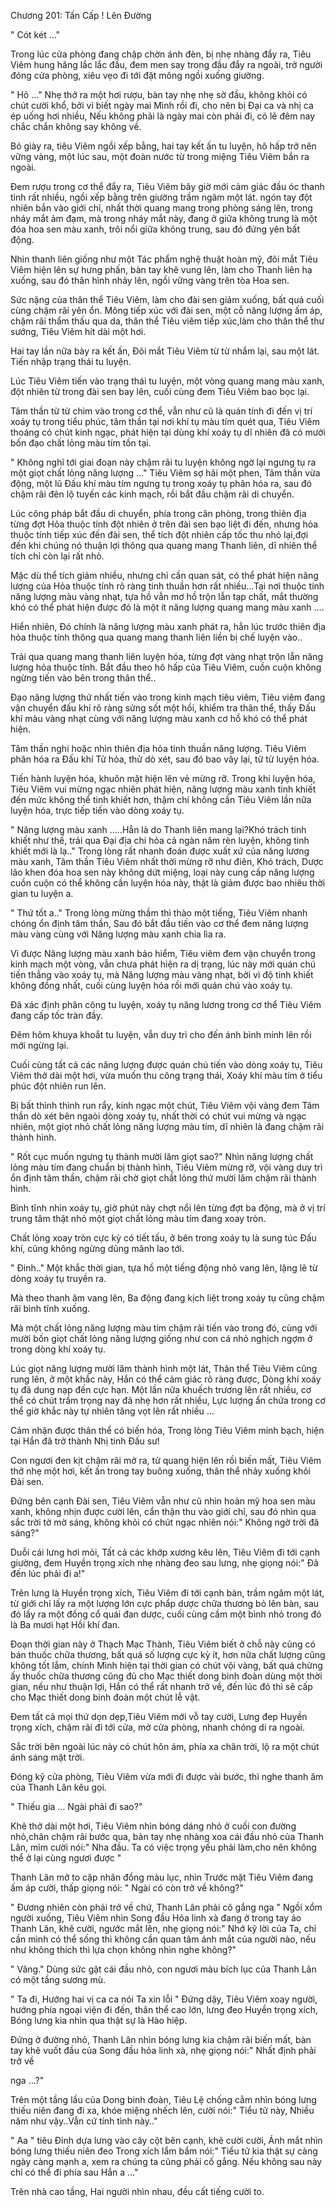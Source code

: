 




Chương 201: Tấn Cấp ! Lên Đường


" Cót két …"

Trong lúc cửa phòng đang chập chờn ánh đèn, bị nhẹ nhàng đẩy ra, Tiêu Viêm hung hăng lắc lắc đầu, đem men say trong đầu đẩy ra ngoài, trở người đóng cửa phòng, xiêu vẹo đi tới đặt mông ngồi xuống giường.

" Hô …" Nhẹ thở ra một hơi rượu, bàn tay nhẹ nhẹ sờ đầu, không khỏi có chút cười khổ, bởi vì biết ngày mai Mình rồi đi, cho nên bị Đại ca và nhị ca ép uống hơi nhiều, Nếu không phải là ngày mai còn phải đi, có lẽ đêm nay chắc chắn không say không về.

Bỏ giày ra, tiêu Viêm ngồi xếp bằng, hai tay kết ấn tu luyện, hô hấp trở nên vững vàng, một lúc sau, một đoàn nước từ trong miệng Tiêu Viêm bắn ra ngoài.

Đem rượu trong cơ thể đẩy ra, Tiêu Viêm bây giờ mới cảm giác đầu óc thanh tỉnh rất nhiều, ngồi xếp bằng trên giường trầm ngâm một lát. ngón tay đột nhiên bắn vào giới chỉ, nhất thời quang mang trong phòng sáng lên, trong nháy mắt ảm đạm, mà trong nháy mắt này, đang ở giữa không trung là một đóa hoa sen màu xanh, trôi nổi giữa không trung, sau đó đứng yên bất động.

Nhìn thanh liên giống như một Tác phẩm nghệ thuật hoàn mỹ, đôi mắt Tiêu Viêm hiện lên sự hưng phấn, bàn tay khẽ vung lên, làm cho Thanh liên hạ xuống, sau đó thân hình nhảy lên, ngồi vững vàng trên tòa Hoa sen.

Sức nặng của thân thể Tiêu Viêm, làm cho đài sen giảm xuống, bất quá cuối cùng chậm rãi yên ổn. Mông tiếp xúc với đài sen, một cỗ năng lượng ấm áp, chậm rãi thẩm thấu qua da, thân thể Tiêu viêm tiếp xúc,làm cho thân thể thư sướng, Tiêu Viêm hít dài một hơi.

Hai tay lần nữa bày ra kết ấn, Đôi mắt Tiêu Viêm từ từ nhắm lại, sau một lát. Tiến nhập trạng thái tu luyện.

Lúc Tiêu Viêm tiến vào trạng thái tu luyện, một vòng quang mang màu xanh, đột nhiên từ trong đài sen bay lên, cuối cùng đem Tiêu Viêm bao bọc lại.

Tâm thần từ từ chìm vào trong cơ thể, vẫn như cũ là quán tính đi đến vị trí xoáy tụ trong tiểu phúc, tâm thần tại nơi khí tụ màu tím quét qua, Tiêu Viêm thoáng có chút kinh ngạc, phát hiện tại dùng khí xoáy tụ dĩ nhiên đã có mười bốn đạo chất lỏng màu tím tồn tại.

" Không nghĩ tới giai đoạn này chậm rãi tu luyện không ngờ lại ngưng tụ ra một giọt chất lỏng năng lượng …" Tiêu Viêm sợ hãi một phen, Tâm thần vừa động, một lũ Đấu khí màu tím ngưng tụ trong xoáy tụ phân hóa ra, sau đó chậm rãi đên lộ tuyến các kinh mạch, rồi bắt đầu chậm rãi di chuyển.

Lúc công pháp bắt đầu di chuyển, phía trong căn phòng, trong thiên địa từng đợt Hỏa thuộc tính đột nhiên ở trên đài sen bạo liệt đi đến, nhưng hỏa thuộc tính tiếp xúc đến đài sen, thể tích đột nhiên cấp tốc thu nhỏ lại,đợi đến khi chúng nó thuận lợi thông qua quang mang Thanh liên, dĩ nhiên thể tích chỉ còn lại rất nhỏ.

Mặc dù thể tích giảm nhiều, nhưng chỉ cần quan sát, có thể phát hiện năng lượng của Hỏa thuộc tính rõ ràng tinh thuần hơn rất nhiều...Tại nơi thuộc tính năng lượng màu vàng nhạt, tựa hồ vẫn mơ hồ trộn lẫn tạp chất, mắt thường khó có thể phát hiện được đó là một ít năng lượng quang mang màu xanh ….

Hiển nhiên, Đó chính là năng lượng màu xanh phát ra, hẳn lúc trước thiên địa hỏa thuộc tính thông qua quang mang thanh liên liền bị chế luyện vào..

Trải qua quang mang thanh liên luyện hóa, từng đợt vàng nhạt trộn lẫn năng lượng hỏa thuộc tính. Bắt đầu theo hô hấp của Tiêu Viêm, cuồn cuộn không ngừng tiến vào bên trong thân thể..

Đạo năng lượng thứ nhất tiến vào trong kinh mạch tiêu viêm, Tiêu viêm đang vận chuyển đấu khí rõ ràng sửng sốt một hồi, khiểm tra thân thể, thấy Đấu khí màu vàng nhạt cùng với năng lượng màu xanh cơ hồ khó có thể phát hiện.

Tâm thần nghi hoặc nhìn thiên địa hỏa tinh thuần năng lượng. Tiêu Viêm phân hóa ra Đấu khí Tử hỏa, thử dò xét, sau đó bao vây lại, từ từ luyện hóa.

Tiến hành luyện hóa, khuôn mặt hiện lên vẻ mừng rỡ. Trong khi luyện hóa, Tiêu Viêm vui mừng ngạc nhiên phát hiện, năng lượng màu xanh tinh khiết đến mức không thể tinh khiết hơn, thậm chí không cần Tiêu Viêm lần nữa luyện hóa, trực tiếp tiến vào dòng xoáy tụ.

" Năng lượng màu xanh …..Hẳn là do Thanh liên mang lại?Khó trách tinh khiết như thế, trải qua Đại địa chi hỏa cả ngàn năm rèn luyện, không tinh khiết mới là lạ.." Trong lòng rất nhanh đoán được xuất xứ của năng lương màu xanh, Tâm thần Tiêu Viêm nhất thời mừng rỡ như điên, Khó trách, Dược lão khen đóa hoa sen này không dứt miệng, loại này cung cấp năng lượng cuồn cuộn có thể không cần luyện hóa này, thật là giảm được bao nhiêu thời gian tu luyện a.

" Thứ tốt a.." Trong lòng mừng thầm thì thào một tiếng, Tiêu Viêm nhanh chóng ổn định tâm thần, Sau đó bắt đầu tiến vào cơ thể đem năng lượng màu vàng cùng với Năng lượng màu xanh chia lìa ra.

Vì được Năng lượng màu xanh bảo hiểm, Tiêu viêm đem vận chuyển trong kinh mạch một vòng, vẫn chưa phát hiện ra dị trạng, lúc này mới quán chú tiến thẳng vào xoáy tụ, mà Năng lượng màu vàng nhạt, bởi vì độ tinh khiết không đồng nhất, cuối cùng luyện hóa rồi mới quán chú vào xoáy tụ.

Đã xác định phân công tu luyện, xoáy tụ năng lương trong cơ thể Tiêu Viêm đang cấp tốc tràn đầy.

Đêm hôm khuya khoắt tu luyện, vẫn duy trì cho đến ánh bình minh lên rồi mới ngừng lại.

Cuối cùng tất cả các năng lượng được quán chú tiến vào dòng xoáy tụ, Tiêu Viêm thở dài một hơi, vừa muốn thu công trạng thái, Xoáy khí màu tím ở tiểu phúc đột nhiên run lên.

Bị bất thình thình run rẩy, kinh ngạc một chút, Tiêu Viêm vội vàng đem Tâm thần dò xét bên ngaòi dòng xoáy tụ, nhất thời có chút vui mừng và ngạc nhiên, một giọt nhỏ chất lỏng năng lượng màu tím, dĩ nhiên là đang chậm rãi thành hình.

" Rốt cục muốn ngưng tụ thành mười lăm giọt sao?" Nhìn năng lượng chất lỏng màu tím đang chuẩn bị thành hình, Tiêu Viêm mừng rỡ, vội vàng duy trì ổn định tâm thần, chậm rãi chờ giọt chất lỏng thứ mười lăm chậm rãi thành hình.

Bình tĩnh nhìn xoáy tụ, giờ phút này chợt nổi lên từng đợt ba động, mà ở vị trí trung tâm thật nhỏ một giọt chất lỏng màu tím đang xoay tròn.

Chất lỏng xoay tròn cực kỳ có tiết tấu, ở bên trong xoáy tụ là sung túc Đấu khí, cũng không ngừng dũng mãnh lao tới.

" Đinh.." Một khắc thời gian, tựa hồ một tiếng động nhỏ vang lên, lặng lẽ từ dòng xoáy tụ truyền ra.

Mà theo thanh âm vang lên, Ba động đang kịch liệt trong xoáy tụ cũng chậm rãi bình tĩnh xuống.

Mà một chất lỏng năng lượng màu tím chậm rãi tiến vào trong đó, cùng với mười bốn giọt chất lỏng năng lượng giống như con cá nhỏ nghịch ngợm ở trong dòng khí xoáy tụ.

Lúc giọt năng lượng mười lăm thành hình một lát, Thân thể Tiêu Viêm cũng rung lên, ở một khắc này, Hắn có thể cảm giác rõ ràng được, Dòng khí xoáy tụ đã dung nạp đến cực hạn. Một lần nữa khuếch trương lên rất nhiều, cơ thể có chút trầm trọng nay đã nhẹ hơn rất nhiều, Lực lượng ẩn chứa trong cơ thể giờ khắc này tự nhiên tăng vọt lên rất nhiều …

Cảm nhận được thân thể có biến hóa, Trong lòng Tiêu Viêm minh bạch, hiện tại Hắn đã trở thành Nhị tinh Đấu sư!

Con ngươi đen kịt chậm rãi mở ra, tử quang hiện lên rồi biến mất, Tiêu Viêm thở nhẹ một hơi, kết ấn trong tay buông xuống, thân thể nhảy xuống khỏi Đài sen.

Đứng bên cạnh Đài sen, Tiêu Viêm vẫn như cũ nhìn hoàn mỹ hoa sen màu xanh, không nhịn được cười lên, cẩn thận thu vào giới chỉ, sau đó nhìn qua sắc trời tờ mờ sáng, không khỏi có chút ngạc nhiên nói:" Không ngờ trời đã sáng?"

Duỗi cái lưng hơi mỏi, Tất cả các khớp xương kêu lên, Tiêu Viêm đi tới cạnh giường, đem Huyền trọng xích nhẹ nhàng đeo sau lưng, nhẹ giọng nói:" Đã đến lúc phải đi a!"

Trên lưng là Huyền trọng xích, Tiêu Viêm đi tới cạnh bàn, trầm ngâm một lát, từ giới chỉ lấy ra một lượng lớn cực phẩp dược chữa thương bỏ lên bàn, sau đó lấy ra một đống cổ quái đan dược, cuối cùng cầm một bình nhỏ trong đó là Ba mươi hạt Hồi khí đan.

Đoạn thời gian này ở Thạch Mạc Thành, Tiêu Viêm biết ở chỗ này cũng có bán thuốc chữa thương, bất quá số lượng cực kỳ ít, hơn nữa chất lượng cũng không tốt lắm, chính Mình hiện tại thời gian có chút vội vàng, bất quá chừng ấy thuốc chữa thương cũng đủ cho Mạc thiết dong binh đoàn dùng một thời gian, nếu như thuận lợi, Hắn có thể rất nhanh trở về, đến lúc đó thì sẽ cấp cho Mạc thiết dong binh đoàn một chút lễ vật.

Đem tất cả mọi thứ dọn dẹp,Tiêu Viêm mới vỗ tay cười, Lưng đep Huyền trọng xích, chậm rãi đi tới cửa, mở cửa phòng, nhanh chóng di ra ngoài.

Sắc trời bên ngoài lúc này có chút hôn ám, phía xa chân trời, lộ ra một chút ánh sáng mặt trời.

Đóng kỹ cửa phòng, Tiêu Viêm vừa mới đi được vài bước, thì nghe thanh âm của Thanh Lân kêu gọi.

" Thiếu gia … Ngài phải đi sao?"

Khẽ thở dài một hơi, Tiêu Viêm nhìn bóng dáng nhỏ ở cuối con đường nhỏ,chân chậm rãi bước qua, bàn tay nhẹ nhàng xoa cái đầu nhỏ của Thanh Lân, mỉm cười nói:" Nha đầu. Ta có việc trọng yếu phải làm,cho nên không thể ở lại cùng ngươi được "

Thanh Lân mở to cặp nhãn đồng màu lục, nhìn Trước mặt Tiêu Viêm đang ấm áp cười, thấp giọng nói: " Ngài có còn trở về không?"

" Đương nhiên còn phải trở về chứ, Thanh Lân phải cô gắng nga " Ngồi xổm người xuống, Tiêu Viêm nhìn Song đầu Hỏa linh xà đang ở trong tay áo Thanh Lân, khẽ cười, ngước mắt lên, nhẹ giọng nói:" Nhớ kỹ lời của Ta, chỉ cần mình có thể sống thì không cần quan tâm ánh mắt của người nào, nếu như không thích thì lựa chọn không nhìn nghe không?"

" Vâng." Dùng sức gật cái đầu nhỏ, con ngươi màu bích lục của Thanh Lân có một tầng sương mù.

" Ta đi, Hướng hai vị ca ca nói Ta xin lỗi " Đứng dậy, Tiêu Viêm xoay người, hướng phía ngoại viện đi đến, thân thể cao lớn, lưng đeo Huyền trọng xích, Bóng lưng kia nhìn qua thật sự là Hào hiệp.

Đứng ở đường nhỏ, Thanh Lân nhìn bóng lưng kia chậm rãi biến mất, bàn tay khẽ vuốt đầu của Song đầu hỏa linh xà, nhẹ giọng nói:" Nhất định phải trở về

nga …?"

Trên một tầng lầu của Dong binh đoàn, Tiêu Lệ chống cằm nhìn bóng lưng thiếu niên đang đi xa, khóe miệng nhếch lên, cười nói:" Tiểu tử này, Nhiều năm như vậy..Vẫn cứ tính tình này.."

" Aa " tiêu Đỉnh dựa lưng vào cây cột bên cạnh, khẽ cười cười, Ánh mắt nhìn bóng lưng thiếu niên đeo Trong xích lẩm bẩm nói:" Tiểu tử kia thật sự càng ngày càng mạnh a, xem ra chúng ta cũng phải cố gắng. Nếu không sau này chỉ có thể đi phía sau Hắn a …"

Trên nhà cao tầng, Hai người nhìn nhau, đều cất tiếng cười to.




